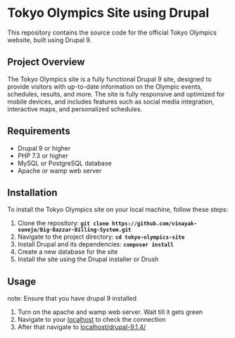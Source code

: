 # **Tokyo Olympics Site using Drupal**

This repository contains the source code for the official Tokyo Olympics website, built using Drupal 9.

## **Project Overview**

The Tokyo Olympics site is a fully functional Drupal 9 site, designed to provide visitors with up-to-date information on the Olympic events, schedules, results, and more. The site is fully responsive and optimized for mobile devices, and includes features such as social media integration, interactive maps, and personalized schedules.

## **Requirements**

- Drupal 9 or higher
- PHP 7.3 or higher
- MySQL or PostgreSQL database
- Apache or wamp web server

## **Installation**

To install the Tokyo Olympics site on your local machine, follow these steps:

1. Clone the repository: **`git clone https://github.com/vinayak-suneja/Big-Bazzar-Billing-System.git`**
2. Navigate to the project directory: **`cd tokyo-olympics-site`**
3. Install Drupal and its dependencies: **`composer install`**
4. Create a new database for the site
5. Install the site using the Drupal installer or Drush

## Usage

note: Ensure that you have drupal 9 installed 

1. Turn on the apache and wamp web server. Wait till it gets green
2. Navigate to your [localhost](http://localhost) to check the connection 
3. After that navigate to [localhost/drupal-9.1.4/](http://localhost/drupal-9.1.4/)
